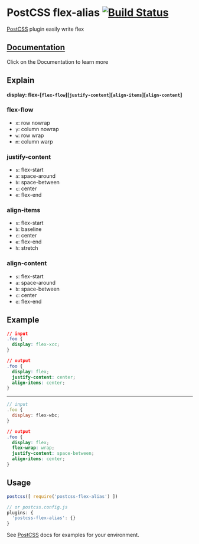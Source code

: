 # PostCSS flex-alias [![Build Status][ci-img]][ci]

[PostCSS] plugin easily write flex

[PostCSS]: https://github.com/postcss/postcss
[ci-img]:  https://travis-ci.org/tolking/postcss-flex-alias.svg
[ci]:      https://travis-ci.org/tolking/postcss-flex-alias

## [Documentation](https://ououe.com/lib/postcss-flex-alias.html)
Click on the Documentation to learn more

## Explain

**display: flex-[`flex-flow`][`justify-content`][`align-items`][`align-content`]**

### flex-flow

- `x`: row nowrap
- `y`: column nowrap
- `w`: row wrap
- `m`: column warp

### justify-content

- `s`: flex-start
- `a`: space-around
- `b`: space-between
- `c`: center
- `e`: flex-end

### align-items

- `s`: flex-start
- `b`: baseline
- `c`: center
- `e`: flex-end
- `h`: stretch

### align-content

- `s`: flex-start
- `a`: space-around
- `b`: space-between
- `c`: center
- `e`: flex-end


## Example

``` css
// input
.foo {
  display: flex-xcc;
}
```
``` css
// output
.foo {
  display: flex;
  justify-content: center;
  align-items: center;
}
```
---

``` js
// input
.foo {
  display: flex-wbc;
}
```
``` css
// output
.foo {
  display: flex;
  flex-wrap: wrap;
  justify-content: space-between;
  align-items: center;
}
```

## Usage
``` js
postcss([ require('postcss-flex-alias') ])

// or postcss.config.js
plugins: {
  'postcss-flex-alias': {}
}
```

See [PostCSS] docs for examples for your environment.
